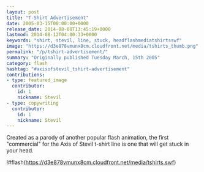 ```yaml
---
layout: post
title: "T-Shirt Advertisement"
date: 2005-03-15T00:00:00+0000
release_date: 2014-08-08T13:45:19+0000
lastmod: 2014-08-12T04:00:33+0000
keywords: "shirt, stevil, line, stuck, headflashmediatshirtsswf"
image: "https://d3e878vmunx8cm.cloudfront.net/media/tshirts_thumb.png"
permalink: "/p/tshirt-advertisement/"
summary: "Originally published Tuesday March, 15th 2005"
category: flash
hashtag: "#axisofstevil_tshirt-advertisement"
contributions:
- type: featured_image
  contributor:
    id: 1
    nickname: Stevil
- type: copywriting
  contributor:
    id: 1
    nickname: Stevil
---
```


Created as a parody of another popular flash animation, the first "commercial" for the Axis of Stevil t-shirt line is one that will get stuck in your head.

!#flash(https://d3e878vmunx8cm.cloudfront.net/media/tshirts.swf)
